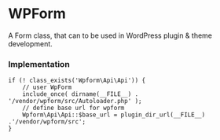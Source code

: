 # WPForm
A Form class, that can to be used in WordPress plugin & theme development.

### Implementation
```
if (! class_exists('Wpform\Api\Api')) {
	// user WpForm
	include_once( dirname(__FILE__) . '/vendor/wpform/src/Autoloader.php' );
	// define base url for wpform
	Wpform\Api\Api::$base_url = plugin_dir_url(__FILE__) .'/vendor/wpform/src';
}
```